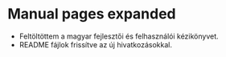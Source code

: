 # Manual pages expanded
- Feltöltöttem a magyar fejlesztői és felhasználói kézikönyvet.
- README fájlok frissítve az új hivatkozásokkal.
